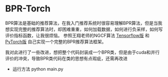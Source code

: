# BPR-Torch
BPR算法是基础的推荐算法，在我入门推荐系统时很容易理解BPR算法，但是当我想实现完整的推荐算法时，却困难重重，如何加载数据，如何进行负采样，如何写评价指标函数，让我很烦恼。
参照王翔老师的NGCF算法 [Tensorflow版](https://github.com/xiangwang1223/neural_graph_collaborative_filtering) 和 [PyTorch版](https://github.com/huangtinglin/NGCF-PyTorch) 
自己实现一个完整的BPR推荐算法框架。

我对此进行了一些改进，想把整个代码封装成一个BPR类，但是由于cuda和并行评价的冲突，导致BPR类代码在类的思想有点瑕疵，还需再改进

- 运行方法
python main.py

